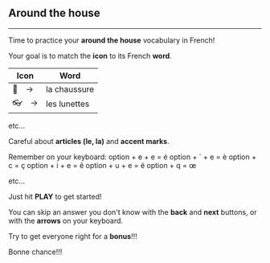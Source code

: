 ## Around the house

---

Time to practice your **around the house** vocabulary in French!

Your goal is to match the **icon** to its French **word**.

| Icon | Word | 
| ---- | ---- |
| 👞　->  | la chaussure |
| 👓　->  | les lunettes | 

etc...

Careful about **articles (le, la)** and **accent marks**.

Remember on your keyboard: 
option + e + e = é
option + ` + e = è
option + c = ç
option + i + e = ê
option + u + e = ë
option + q = œ

etc...

Just hit **PLAY** to get started!

You can skip an answer you don't know with the **back** and **next** buttons, or with the **arrows** on your keyboard.

Try to get everyone right for a **bonus**!!!

Bonne chance!!!

